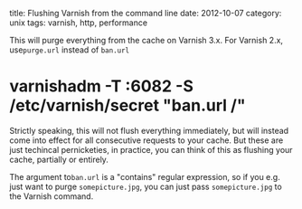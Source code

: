 title: Flushing Varnish from the command line
date:    2012-10-07
category: unix
tags: varnish, http, performance

This will purge everything from the cache on Varnish
3.x. For Varnish 2.x, use```purge.url``` instead of
```ban.url```

# varnishadm -T :6082 -S /etc/varnish/secret "ban.url /"

Strictly speaking, this will not flush everything immediately, but
will instead come into effect for all consecutive requests to your
cache. But these are just techincal pernicketies, in practice, you can
think of this as flushing your cache, partially or entirely.


The argument to```ban.url``` is a "contains" regular expression, so if
you e.g. just want to purge ```somepicture.jpg```, you can just pass
```somepicture.jpg``` to the Varnish command.
